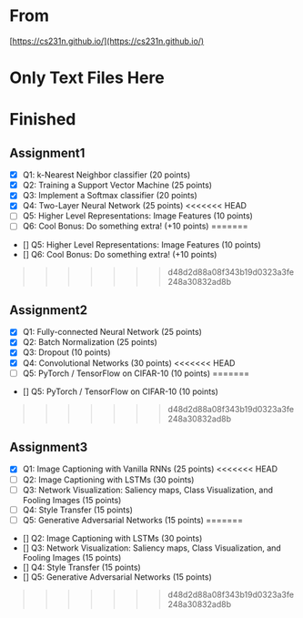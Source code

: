 # From
[https://cs231n.github.io/](https://cs231n.github.io/)

# Only Text Files Here

# Finished
## Assignment1

- [x] Q1: k-Nearest Neighbor classifier (20 points)
- [x] Q2: Training a Support Vector Machine (25 points)
- [x] Q3: Implement a Softmax classifier (20 points)
- [x] Q4: Two-Layer Neural Network (25 points)
<<<<<<< HEAD
- [ ] Q5: Higher Level Representations: Image Features (10 points)
- [ ] Q6: Cool Bonus: Do something extra! (+10 points)
=======
- [] Q5: Higher Level Representations: Image Features (10 points)
- [] Q6: Cool Bonus: Do something extra! (+10 points)
>>>>>>> d48d2d88a08f343b19d0323a3fe248a30832ad8b

## Assignment2

- [x] Q1: Fully-connected Neural Network (25 points)
- [x] Q2: Batch Normalization (25 points)
- [x] Q3: Dropout (10 points)
- [x] Q4: Convolutional Networks (30 points)
<<<<<<< HEAD
- [ ] Q5: PyTorch / TensorFlow on CIFAR-10 (10 points)
=======
- [] Q5: PyTorch / TensorFlow on CIFAR-10 (10 points)
>>>>>>> d48d2d88a08f343b19d0323a3fe248a30832ad8b

## Assignment3

- [x] Q1: Image Captioning with Vanilla RNNs (25 points)
<<<<<<< HEAD
- [ ] Q2: Image Captioning with LSTMs (30 points)
- [ ] Q3: Network Visualization: Saliency maps, Class Visualization, and Fooling Images (15 points)
- [ ] Q4: Style Transfer (15 points)
- [ ] Q5: Generative Adversarial Networks (15 points)
=======
- [] Q2: Image Captioning with LSTMs (30 points)
- [] Q3: Network Visualization: Saliency maps, Class Visualization, and Fooling Images (15 points)
- [] Q4: Style Transfer (15 points)
- [] Q5: Generative Adversarial Networks (15 points)
>>>>>>> d48d2d88a08f343b19d0323a3fe248a30832ad8b
